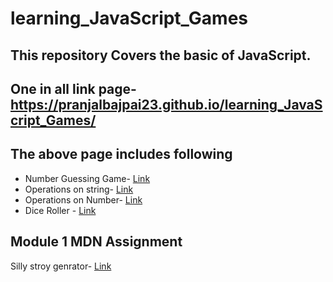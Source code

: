 # learning_JavaScript_Games

## This repository Covers the basic of JavaScript.

## One in all link page- https://pranjalbajpai23.github.io/learning_JavaScript_Games/

## The above page includes following 
- Number Guessing Game- [Link](guessTheNumber.html)
- Operations on string- [Link](string.html)
- Operations on Number- [Link](number.html)
- Dice Roller - [Link](dicee.html)


## Module 1 MDN Assignment 
Silly stroy genrator- [Link](sillyStoryGenrator.html)

